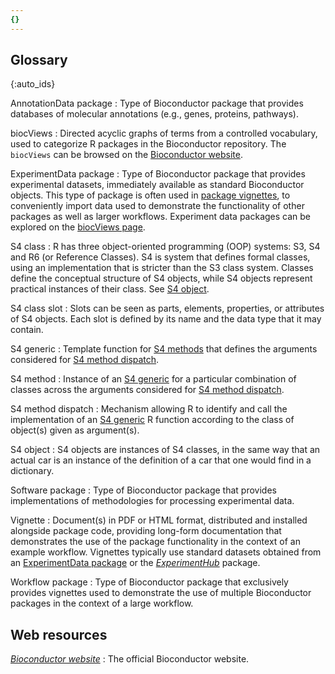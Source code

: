 ```yaml
---
{}
---
```


## Glossary

{:auto\_ids}

AnnotationData package
:   Type of Bioconductor package that provides databases of molecular annotations (e.g., genes, proteins, pathways).

biocViews
:   Directed acyclic graphs of terms from a controlled vocabulary, used to categorize R packages in the Bioconductor repository.
The `biocViews` can be browsed on the [Bioconductor website][biocviews-site].

ExperimentData package
:   Type of Bioconductor package that provides experimental datasets, immediately available as standard Bioconductor objects.
This type of package is often used in [package vignettes](#vignette), to conveniently import data used to demonstrate the functionality of other packages as well as larger workflows.
Experiment data packages can be explored on the [biocViews page][bioc-experimentdata].

S4 class
:   R has three object-oriented programming (OOP) systems: S3, S4 and R6 (or Reference Classes).
S4 is system that defines formal classes, using an implementation that is stricter than the S3 class system.
Classes define the conceptual structure of S4 objects, while S4 objects represent practical instances of their class. See [S4 object](#s4-object).

S4 class slot
:   Slots can be seen as parts, elements, properties, or attributes of S4 objects.
Each slot is defined by its name and the data type that it may contain.

S4 generic
:   Template function for [S4 methods](#s4-method) that defines the arguments considered for [S4 method dispatch](s4-method-dispatch).

S4 method
:   Instance of an [S4 generic](#s4-generic) for a particular combination of classes across the arguments considered for [S4 method dispatch](s4-method-dispatch).

S4 method dispatch
:   Mechanism allowing R to identify and call the implementation of an [S4 generic](#s4-generic) R function according to the class of object(s) given as argument(s).

S4 object
:   S4 objects are instances of S4 classes, in the same way that an actual car is an instance of the definition of a car that one would find in a dictionary.

Software package
:   Type of Bioconductor package that provides implementations of methodologies for processing experimental data.

Vignette
:   Document(s) in PDF or HTML format, distributed and installed alongside package code,
providing long-form documentation that demonstrates the use of the package functionality in the context of an example workflow.
Vignettes typically use standard datasets obtained from an [ExperimentData package](#experimentdata-package) or the [_ExperimentHub_](https://bioconductor.org/packages/ExperimentHub/) package.

Workflow package
:   Type of Bioconductor package that exclusively provides vignettes used to demonstrate the use of multiple Bioconductor packages in the context of a large workflow.

## Web resources

_[Bioconductor website][bioconductor-website]_
:   The official Bioconductor website.

[biocviews-site]: https://www.bioconductor.org/packages/release/BiocViews.html
[bioc-experimentdata]: https://www.bioconductor.org/packages/release/BiocViews.html#___ExperimentData
[bioconductor-website]: https://bioconductor.org/



